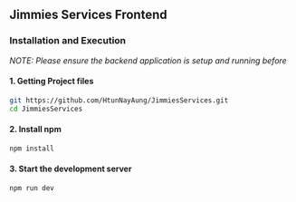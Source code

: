 ## Jimmies Services Frontend

### Installation and Execution

*NOTE: Please ensure the backend application is setup and running before*

#### 1. Getting Project files
```bash
git https://github.com/HtunNayAung/JimmiesServices.git
cd JimmiesServices
```

#### 2. Install npm
```bash
npm install
```

#### 3. Start the development server
```bash
npm run dev
```